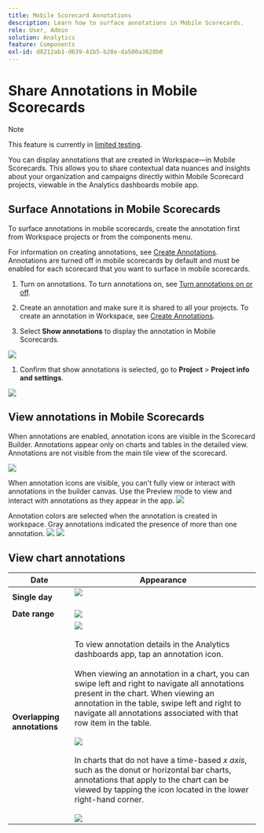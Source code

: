 ```yaml
---
title: Mobile Scorecard Annotations
description: Learn how to surface annotations in Mobile Scorecards.
role: User, Admin
solution: Analytics
feature: Components
exl-id: d8212ab1-d639-41b5-b28e-da580a3628b0
---
```

# Share Annotations in Mobile Scorecards

>[!NOTE]
>
>This feature is currently in [limited testing](/help/release-notes/releases.md).

You can display annotations that are created in Workspace—in Mobile Scorecards. This allows you to share contextual data nuances and insights about your organization and campaigns directly within Mobile Scorecard projects, viewable in the Analytics dashboards mobile app.

## Surface Annotations in Mobile Scorecards

To surface annotations in mobile scorecards, create the annotation first from Workspace projects or from the components menu.

For information on creating annotations, see [Create Annotations](create-annotations.md). Annotations are turned off in mobile scorecards by default and must be enabled for each scorecard that you want to surface in mobile scorecards.

1. Turn on annotations. To turn annotations on, see [Turn annotations on or off](https://experienceleague.adobe.com/docs/analytics-platform/using/cja-components/annotations/overview.html?lang=en#turn-annotations-on-or-off).

1. Create an annotation and make sure it is shared to all your projects. To create an annotation in Workspace,  see [Create Annotations](create-annotations.md).

1. Select **Show annotations** to display the annotation in Mobile Scorecards.

 ![](assets/show-annotations.png)

1. Confirm that show annotations is selected, go to **Project** > **Project info and settings**.

 ![](assets/project-info-settings.png)

## View annotations in Mobile Scorecards

When annotations are enabled, annotation icons are visible in the Scorecard Builder. Annotations appear only on charts and tables in the detailed view. Annotations are not visible from the main tile view of the scorecard.

 ![](assets/view-annotations.png)

When annotation icons are visible, you can't fully view or interact with annotations in the builder canvas. Use the Preview mode to view and interact with annotations as they appear in the app. ![](assets/preview-icon.png)

Annotation colors are selected when the annotation is created in workspace. Gray annotations indicated the presence of more than one annotation. ![](assets/gray-annotations1.png) ![](assets/gray-annotations2.png)

## View chart annotations

| Date | Appearance |
| --- | --- |
| **Single day** |  ![](assets/single-day-mobile-annotations.png)<br></br> |
| **Date range** |  ![](assets/date-range.png)|
| **Overlapping annotations** | ![](assets/overlapping-annotations.png)<br></br>To view annotation details in the Analytics dashboards app, tap an annotation icon. <br></br>When viewing an annotation in a chart, you can swipe left and right to navigate all annotations present in the chart. When viewing an annotation in the table, swipe left and right to navigate all annotations associated with that row item in the table. <br></br>![](assets/swipe-multiple-annotations.png) <br></br>In charts that do not have a time-based *x axis*, such as the donut or horizontal bar charts, annotations that apply to the chart can be viewed by tapping the icon located in the lower right-hand corner.<br></br> ![](assets/charts-without-timebase.png)|
